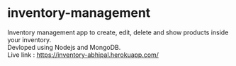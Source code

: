 # inventory-management
Inventory management app to create, edit, delete and show products inside your inventory.<br> 
Devloped using Nodejs and MongoDB.<br>
Live link : https://inventory-abhipal.herokuapp.com/
